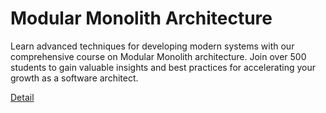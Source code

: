 # Modular Monolith Architecture

Learn advanced techniques for developing modern systems with our comprehensive course on Modular Monolith architecture. Join over 500 students to gain valuable insights and best practices for accelerating your growth as a software architect. 

[Detail](https://eduitfree.com/courses/modular-monolith-architecture)